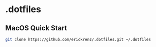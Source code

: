 # .dotfiles

## MacOS Quick Start
```bash
git clone https://github.com/erickrenz/.dotfiles.git ~/.dotfiles
```
